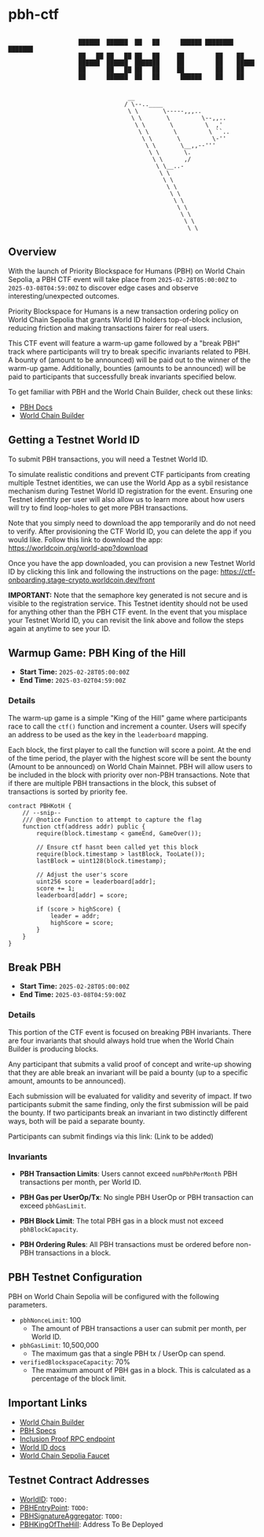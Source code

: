 # pbh-ctf

```

                    ██████  ██████  ██   ██      ██████ ████████ ███████ 
                    ██   ██ ██   ██ ██   ██     ██         ██    ██      
                    ██████  ██████  ███████     ██         ██    █████   
                    ██      ██   ██ ██   ██     ██         ██    ██      
                    ██      ██████  ██   ██      ██████    ██    ██      
    
                  
                                  __
                                 / \--..____
                                  \ \       \-----,,,..
                                   \ \       \         \--,,..
                                    \ \       \         \  ,'
                                     \ \       \         \ ``..
                                      \ \       \         \-''
                                       \ \       \__,,--'''
                                        \ \       \.
                                         \ \      ,/
                                          \ \__..-
                                           \ \
                                            \ \
                                             \ \   
                                              \ \
                                               \ \
                                                \ \
                                                 \ \
                                                  \ \
                                                   \ \
```


## Overview 
With the launch of Priority Blockspace for Humans (PBH) on World Chain Sepolia, a PBH CTF event will take place from `2025-02-28T05:00:00Z` to `2025-03-08T04:59:00Z` to discover edge cases and observe interesting/unexpected outcomes.

Priority Blockspace for Humans is a new transaction ordering policy on World Chain Sepolia that grants World ID holders top-of-block inclusion, reducing friction and making transactions fairer for real users.

This CTF event will feature a warm-up game followed by a "break PBH" track where participants will try to break specific invariants related to PBH. A bounty of (amount to be announced) will be paid out to the winner of the warm-up game. Additionally, bounties (amounts to be announced) will be paid to participants that successfully break invariants specified below. 

To get familiar with PBH and the World Chain Builder, check out these links:
- [PBH Docs](https://worldcoin.github.io/world-chain/pbh/architecture.html)
- [World Chain Builder](https://github.com/worldcoin/world-chain)

## Getting a Testnet World ID
To submit PBH transactions, you will need a Testnet World ID.

To simulate realistic conditions and prevent CTF participants from creating multiple Testnet identities, we can use the World App as a sybil resistance mechanism during Testnet World ID registration for the event. Ensuring one Testnet identity per user will also allow us to learn more about how users will try to find loop-holes to get more PBH transactions.

Note that you simply need to download the app temporarily and do not need to verify. After provisioning the CTF World ID, you can delete the app if you would like. Follow this link to download the app:
https://worldcoin.org/world-app?download


Once you have the app downloaded, you can provision a new Testnet World ID by clicking this link and following the instructions on the page:
https://ctf-onboarding.stage-crypto.worldcoin.dev/front


**IMPORTANT:** Note that the semaphore key generated is not secure and is visible to the registration service. This Testnet identity should not be used for anything other than the PBH CTF event. In the event that you misplace your Testnet World ID, you can revisit the link above and follow the steps again at anytime to see your ID.



## Warmup Game: PBH King of the Hill
- **Start Time:** `2025-02-28T05:00:00Z`
- **End Time:** `2025-03-02T04:59:00Z`

### Details
The warm-up game is a simple "King of the Hill" game where participants race to call the `ctf()` function and increment a counter. Users will specify an address to be used as the key in the `leaderboard` mapping.

Each block, the first player to call the function will score a point. At the end of the time period, the player with the highest score will be sent the bounty (Amount to be announced) on World Chain Mainnet. PBH will allow users to be included in the block with priority over non-PBH transactions. Note that if there are multiple PBH transactions in the block, this subset of transactions is sorted by priority fee.

```solidity
contract PBHKotH {
    // --snip--
    /// @notice Function to attempt to capture the flag
    function ctf(address addr) public {
        require(block.timestamp < gameEnd, GameOver());

        // Ensure ctf hasnt been called yet this block
        require(block.timestamp > lastBlock, TooLate());
        lastBlock = uint128(block.timestamp);

        // Adjust the user's score
        uint256 score = leaderboard[addr];
        score += 1;
        leaderboard[addr] = score;

        if (score > highScore) {
            leader = addr;
            highScore = score;
        }
    }
}
```

## Break PBH
- **Start Time:** `2025-02-28T05:00:00Z`
- **End Time:** `2025-03-08T04:59:00Z`

### Details
This portion of the CTF event is focused on breaking PBH invariants. There are four invariants that should always hold true when the World Chain Builder is producing blocks. 

Any participant that submits a valid proof of concept and write-up showing that they are able break an invariant will be paid a bounty (up to a specific amount, amounts to be announced). 

Each submission will be evaluated for validity and severity of impact. If two participants submit the same finding, only the first submission will be paid the bounty. If two participants break an invariant in two distinctly different ways, both will be paid a separate bounty.

Participants can submit findings via this link: (Link to be added)

### Invariants

- **PBH Transaction Limits**: Users cannot exceed `numPbhPerMonth` PBH transactions per month, per World ID.

- **PBH Gas per UserOp/Tx**: No single PBH UserOp or PBH transaction can exceed `pbhGasLimit`.

- **PBH Block Limit**: The total PBH gas in a block must not exceed `pbhBlockCapacity`.

- **PBH Ordering Rules**: All PBH transactions must be ordered before non-PBH transactions in a block.


## PBH Testnet Configuration
PBH on World Chain Sepolia will be configured with the following parameters.

- `pbhNonceLimit`: 100
    - The amount of PBH transactions a user can submit per month, per World ID.
- `pbhGasLimit`: 10,500,000
    - The maximum gas that a single PBH tx / UserOp can spend.
- `verifiedBlockspaceCapacity`: 70%
    - The maximum amount of PBH gas in a block. This is calculated as a percentage of the block limit.

## Important Links
- [World Chain Builder](https://github.com/worldcoin/world-chain)
- [PBH Specs](https://worldcoin.github.io/world-chain/pbh/architecture.html)
- [Inclusion Proof RPC endpoint](TODO:)
- [World ID docs](https://docs.world.org/world-id/reference/contracts#usage)
- [World Chain Sepolia Faucet](TODO:)

## Testnet Contract Addresses
- [WorldID](https://worldscan.org/TODO:): `TODO:`
- [PBHEntryPoint](https://worldscan.org/TODO:): `TODO:`
- [PBHSignatureAggregator](https://worldscan.org/TODO:): `TODO:`
- [PBHKingOfTheHill](https://worldscan.org/TODO:): Address To Be Deployed

